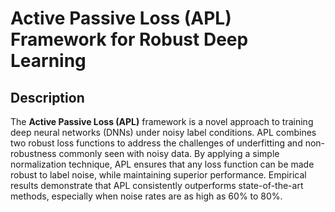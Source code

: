 # Active Passive Loss (APL) Framework for Robust Deep Learning

## Description

The **Active Passive Loss (APL)** framework is a novel approach to training deep neural networks (DNNs) under noisy label conditions. APL combines two robust loss functions to address the challenges of underfitting and non-robustness commonly seen with noisy data. By applying a simple normalization technique, APL ensures that any loss function can be made robust to label noise, while maintaining superior performance. Empirical results demonstrate that APL consistently outperforms state-of-the-art methods, especially when noise rates are as high as 60% to 80%.

